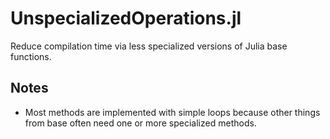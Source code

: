 # UnspecializedOperations.jl

Reduce compilation time via less specialized versions of Julia base functions.

## Notes

- Most methods are implemented with simple loops because other things from base often need one or more specialized methods.
